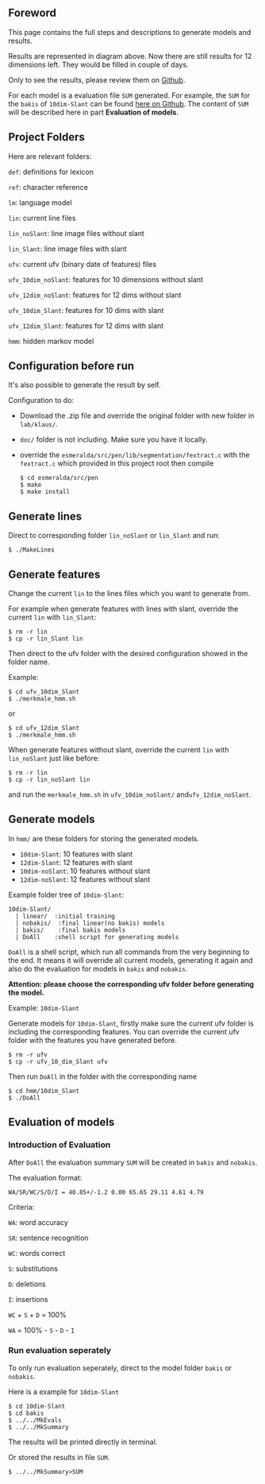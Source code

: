 ## Foreword

This page contains the full steps and descriptions to generate models and results.

Results are represented in diagram above. Now there are still results for 12 dimensions left.
They would be filled in couple of days.

Only to see the results, please review them on [Github](https://github.com/alfmunny/klaus-lab).

For each model is a evaluation file `SUM` generated.
For example, the `SUM` for the `bakis` of `10dim-Slant`
can be found [here on Github](https://github.com/alfmunny/klaus-lab/blob/master/hmm/10dim-Slant/bakis/SUM).
The content of `SUM` will be described here in part **Evaluation of models**.

## Project Folders

Here are relevant folders:

`def`: definitions for lexicon

`ref`: character reference

`lm`: language model

`lin`: current line files

`lin_noSlant`: line image files without slant

`lin_Slant`: line image files with slant

`ufv`: current ufv (binary date of features) files

`ufv_10dim_noSlant`: features for 10 dimensions without slant

`ufv_12dim_noSlant`: features for 12 dims without slant

`ufv_10dim_Slant`: features for 10 dims with slant

`ufv_12dim_Slant`: features for 12 dims with slant

`hmm`: hidden markov model



## Configuration before run

It's also possible to generate the result by self.

Configuration to do:

* Download the .zip file and override the original folder with new folder in `lab/klaus/`.

* `doc/` folder is not including. Make sure you have it locally.

* override the `esmeralda/src/pen/lib/segmentation/fextract.c` with the `fextract.c` which provided in this project root
  then compile
  
      $ cd esmeralda/src/pen
      $ make
      $ make install

## Generate lines

Direct to corresponding folder `lin_noSlant` or `lin_Slant` and run:

```
$ ./MakeLines
```

## Generate features

Change the current `lin` to the lines files which you want to generate from.

For example  when generate features with lines with slant, override the current `lin` with `lin_Slant`:

```
$ rm -r lin
$ cp -r lin_Slant lin

```

Then direct to the ufv folder with the desired configuration showed in the folder name.

Example:

```
$ cd ufv_10dim_Slant
$ ./merkmale_hmm.sh
```
or

```
$ cd ufv_12dim_Slant
$ ./merkmale_hmm.sh
```

When generate features without slant, override the current `lin` with `lin_noSlant` just like before:

```
$ rm -r lin
$ cp -r lin_noSlant lin

```
and run the `merkmale_hmm.sh` in `ufv_10dim_noSlant/` and`ufv_12dim_noSlant`.

## Generate models

In `hmm/` are these folders for storing the generated models.

* `10dim-Slant`: 10 features with slant
* `12dim-Slant`: 12 features with slant
* `10dim-noSlant`: 10 features without slant
* `12dim-noSlant`: 12 features without slant

Example folder tree of `10dim-Slant`:

    10dim-Slant/
      | linear/  :initial training
      | nobakis/  :final linear(no bakis) models
      | bakis/    :final bakis models
      | DoAll    :shell script for generating models

`DoAll` is a shell script, which run all commands from the very beginning
to the end. It means it will override all current models, generating it
again and also do the evaluation for models in `bakis` and `nobakis`.

**Attention: please choose the corresponding ufv folder before generating the model.**

Example: `10dim-Slant`

Generate models for `10dim-Slant`, firstly make sure the current ufv folder is including the corresponding
features. You can override the current ufv folder with the features you have generated before.

```
$ rm -r ufv
$ cp -r ufv_10_dim_Slant ufv
```

Then run `DoAll` in the folder with the corresponding name

```
$ cd hmm/10dim_Slant
$ ./DoAll
```

## Evaluation of models

### Introduction of Evaluation

After `DoAll` the evaluation summary `SUM` will be created in `bakis` and `nobakis`.

The evaluation format:

    WA/SR/WC/S/D/I = 40.85+/-1.2 0.00 65.65 29.11 4.61 4.79

Criteria:

`WA`: word accuracy

`SR`: sentence recognition

`WC`: words correct

`S`: substitutions

`D`: deletions

`I`: insertions

`WC` + `S` + `D` = 100%

`WA` = 100% - `S` - `D` - `I`

### Run evaluation seperately

To only run evaluation seperately, direct to the model folder `bakis` or `nobakis`.

Here is a example for `10dim-Slant`

```
$ cd 10dim-Slant
$ cd bakis
$ ../../MkEvals
$ ../../MkSummary
```
The results will be printed directly in terminal.

Or stored the results in file `SUM`.

```
$ ../../MkSummary>SUM
```
